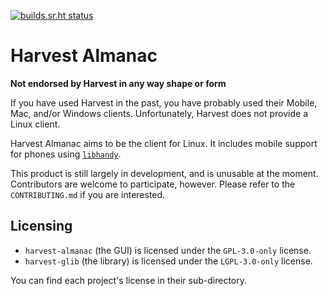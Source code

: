 [![builds.sr.ht status](https://builds.sr.ht/~tristan957/harvest-almanac/.build.yml.svg)](https://builds.sr.ht/~tristan957/harvest-almanac/.build.yml?)

# Harvest Almanac

**Not endorsed by Harvest in any way shape or form**

If you have used Harvest in the past, you have probably used their Mobile, Mac,
and/or Windows clients. Unfortunately, Harvest does not provide a Linux client.

Harvest Almanac aims to be the client for Linux. It includes mobile support
for phones using [`libhandy`](https://source.puri.sm/Librem5/libhandy).

This product is still largely in development, and is unusable at the moment.
Contributors are welcome to participate, however. Please refer to the
`CONTRIBUTING.md` if you are interested.

## Licensing

* `harvest-almanac` (the GUI) is licensed under the `GPL-3.0-only` license.
* `harvest-glib` (the library) is licensed under the `LGPL-3.0-only` license.

You can find each project's license in their sub-directory.
